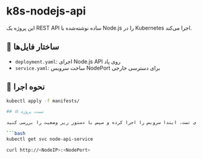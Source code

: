 # k8s-nodejs-api

این پروژه یک REST API ساده نوشته‌شده با Node.js را در Kubernetes اجرا می‌کند.

## 📂 ساختار فایل‌ها

- `deployment.yaml`: اجرای Node.js API روی پاد
- `service.yaml`: ساخت سرویس NodePort برای دسترسی خارجی

## 🚀 نحوه اجرا

```bash
kubectl apply -f manifests/

## 🌐 تست پروژه

برای تست، ابتدا سرویس را اجرا کرده و سپس با دستور زیر وضعیت را بررسی کنید:

```bash
kubectl get svc node-api-service

curl http://<NodeIP>:<NodePort>
